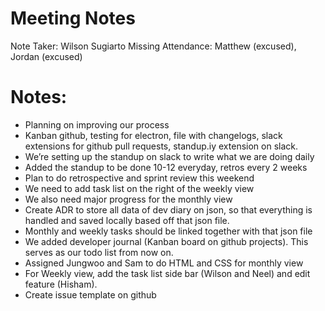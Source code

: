 # Meeting Notes
Note Taker: Wilson Sugiarto
Missing Attendance: Matthew (excused), Jordan (excused)

# Notes:
-	Planning on improving our process 
-	Kanban github, testing for electron, file with changelogs, slack extensions for github pull requests, standup.iy extension on slack. 
-	We’re setting up the standup on slack to write what we are doing daily 
- Added the standup to be done 10-12 everyday, retros every 2 weeks
-	Plan to do retrospective and sprint review this weekend
-	We need to add task list on the right of the weekly view 
-	We also need major progress for the monthly view
-	Create ADR to store all data of dev diary on json, so that everything is handled and saved locally based off that json file.
-	Monthly and weekly tasks should be linked together with that json file
-	We added developer journal (Kanban board on github projects). This serves as our todo list from now on. 
-	Assigned Jungwoo and Sam to do HTML and CSS for monthly view
-	For Weekly view, add the task list side bar (Wilson and Neel) and edit feature (Hisham). 
-	Create issue template on github
  
